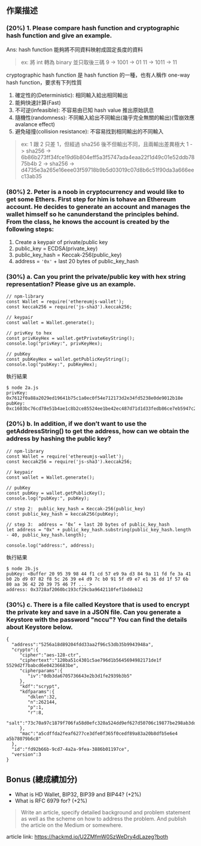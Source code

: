 ## 作業描述

### (20%) 1. Please compare hash function and cryptographic hash function and give an example.

Ans: 
hash function 能夠將不同資料映射成固定長度的資料 

> ex: 將 int 轉為 binary 並只取後三碼
> 9 -> 1001 -> 01
> 11 -> 1011 -> 11

cryptographic hash function 是 hash function 的一種，也有人稱作 one-way hash function，要求有下列性質
   
 1. 確定性的(Deterministic): 相同輸入給出相同輸出
 2. 能夠快速計算(Fast)
 3. 不可逆(infeasible): 不容易由已知 hash value 推出原始訊息 
 4. 隨機性(randomness): 不同輸入給出不同輸出(幾乎完全無關的輸出)(雪崩效應 avalance effect) 
 5. 避免碰撞(collision resistance): 不容易找到相同輸出的不同輸入
 
> ex: 1 跟 2 只差 1，但經過 sha256 後不但輸出不同，且兩輸出差異極大
> 1 -> sha256 -> 6b86b273ff34fce19d6b804eff5a3f5747ada4eaa22f1d49c01e52ddb7875b4b
> 2 -> sha256 -> d4735e3a265e16eee03f59718b9b5d03019c07d8b6c51f90da3a666eec13ab35


### (80%) 2. Peter is a noob in cryptocurrency and would like to get some Ethers. First step for him is tohave an Ethereum account. He decides to generate an account and manages the wallet himself so he canunderstand the principles behind. From the class, he knows the account is created by the following steps:

  1.	Create a keypair of private/public key
  2.	public_key = ECDSA(private_key) 
  3.	public_key_hash = Keccak-256(public_key)
  4.	address = `'0x'` + last 20 bytes of public_key_hash



### (30%) a. Can you print the private/public key with hex string representation? Please give us an example.

```javascript=
// npm-library
const Wallet = require('ethereumjs-wallet');
const keccak256 = require('js-sha3').keccak256;

// keypair
const wallet = Wallet.generate();
 
// privKey to hex
const privKeyHex = wallet.getPrivateKeyString();
console.log("privKey:", privKeyHex);

// pubKey
const pubKeyHex = wallet.getPublicKeyString();
console.log("pubKey:", pubKeyHex);
```
執行結果
```
$ node 2a.js
privKey: 0x7612f0a88a2029ed19641b75c1a0ec0f54e712173d2e34fd5238e0de9012b18e
pubKey: 0xc1603bc76cd78e51b4ae1c8b2ce85524ee1be42ec487d71d1d33fedb86ce7eb5947c29bb1a83bbea15dc612ce2022d842a21226314d48ba865e97cc4eaf69775
```


### (20%) b. In addition, if we don’t want to use the getAddressString() to get the address, how can we obtain the address by hashing the public key?

```javascript=
// npm-library
const Wallet = require('ethereumjs-wallet');
const keccak256 = require('js-sha3').keccak256;

// keypair
const wallet = Wallet.generate();

// pubKey
const pubKey = wallet.getPublicKey();
console.log("pubKey:", pubKey);

// step 2:  public_key_hash = Keccak-256(public_key)
const public_key_hash = keccak256(pubKey);

// step 3:  address = ‘0x’ + last 20 bytes of public_key_hash
let address = "0x" + public_key_hash.substring(public_key_hash.length - 40, public_key_hash.length);

console.log("address:", address);
```
執行結果
```
$ node 2b.js
pubKey: <Buffer 20 95 39 98 44 f1 cd 57 e9 9a d3 84 9a 11 fd fe 3a 41 b0 2b d9 07 82 f8 5c 26 39 e4 d9 7c b0 91 5f d9 e7 e1 36 dd 1f 57 6b 80 aa 36 42 20 39 75 46 7f ... >
address: 0x3728af2060bc193cf29cba9642110fef1bddeb12
```


 ### (30%) c. There is a file called Keystore that is used to encrypt the private key and save in a JSON file. Can you generate a Keystore with the password "nccu"? You can find the details about Keystore below.


 ```jsonld=
{  
   "address":"5256a18d89204fdd33aa2f96c53db35b9943948a",
   "crypto":{  
      "cipher":"aes-128-ctr",
      "ciphertext":"120ba51c4301c5ae796d1b5645694982171de1f    5529d2f7babcd6e04236683be",
      "cipherparams":{  
         "iv":"0db3da6705736643e2b3d1fe2939b3b5"
      },
      "kdf":"scrypt",
      "kdfparams":{  
         "dklen":32,
         "n":262144,
         "p":1,
         "r":8,
         "salt":"73c70a97c1879f706fa58d0efc320a524dd9ef627d50706c19877be298ab3ddc"
      },
      "mac":"a5cdffda2feaf6277ce3dfe0f365f0cedf89a83a20b8dfb5e6e4    a5b78079b6c8"
   },
   "id":"fd92b66b-9cd7-4a2a-9fea-3886b01197ce",
   "version":3
}
```

## Bonus (總成績加分)

- What is HD Wallet, BIP32, BIP39 and BIP44? (+2%) 
- What is RFC 6979 for? (+2%)

> Write an article, specify detailed background and problem statement as well as the scheme on how to address the problem. And publish the article on the Medium or somewhere.

article link: https://hackmd.io/U2ZMfmW0SzWeDry4dLazeg?both